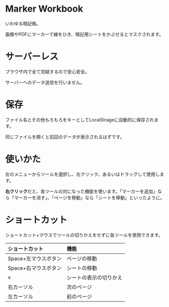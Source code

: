 # Marker Workbook

いわゆる暗記帳。

画像やPDFにマーカーで線をひき、暗記用シートをかぶせるとマスクされます。

# サーバーレス

ブラウザ内で全て完結するので安心安全。

サーバーへのデータ送信を行いません。

# 保存

ファイル名とその他もろもろをキーとしてLocalStrageに自動的に保存されます。

同じファイルを開くと前回のデータが表示されるはずです。

# 使いかた

左のメニューからツールを選択し、左クリック、あるいはドラッグして使用します。

**右クリック**だと、各ツールの対になった機能を使います。「マーカーを追加」なら「マーカーを消す」、「ページを移動」なら「シートを移動」といったように。

# ショートカット

ショートカット+マウスでツールの切りかえをせずに各ツールを使用できます。

|ショートカット|機能
|:---|:---|
|Space+左マウスボタン|ページの移動
|Space+右マウスボタン|シートの移動
|v|シートの表示の切りかえ
|右カーソル|次のページ|
|左カーソル|前のページ|
